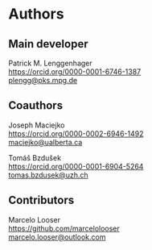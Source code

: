 # Authors

## Main developer
Patrick M. Lenggenhager\
https://orcid.org/0000-0001-6746-1387  \
plengg@pks.mpg.de

## Coauthors
Joseph Maciejko\
https://orcid.org/0000-0002-6946-1492 \
maciejko@ualberta.ca

Tomáš Bzdušek\
https://orcid.org/0000-0001-6904-5264 \
tomas.bzdusek@uzh.ch

## Contributors

Marcelo Looser\
https://github.com/marcelolooser \
marcelo.looser@outlook.com